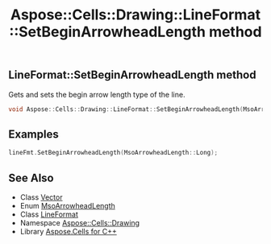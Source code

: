 ﻿---
title: Aspose::Cells::Drawing::LineFormat::SetBeginArrowheadLength method
linktitle: SetBeginArrowheadLength
second_title: Aspose.Cells for C++ API Reference
description: 'Aspose::Cells::Drawing::LineFormat::SetBeginArrowheadLength method. Gets and sets the begin arrow length type of the line in C++.'
type: docs
weight: 2000
url: /cpp/aspose.cells.drawing/lineformat/setbeginarrowheadlength/
---
## LineFormat::SetBeginArrowheadLength method


Gets and sets the begin arrow length type of the line.

```cpp
void Aspose::Cells::Drawing::LineFormat::SetBeginArrowheadLength(MsoArrowheadLength value)
```


## Examples


```cpp
lineFmt.SetBeginArrowheadLength(MsoArrowheadLength::Long);
```

## See Also

* Class [Vector](../../../aspose.cells/vector/)
* Enum [MsoArrowheadLength](../../msoarrowheadlength/)
* Class [LineFormat](../)
* Namespace [Aspose::Cells::Drawing](../../)
* Library [Aspose.Cells for C++](../../../)
